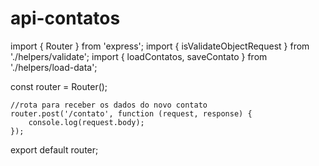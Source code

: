 # api-contatos

import { Router } from 'express';
import { isValidateObjectRequest } from './helpers/validate'; 
import { loadContatos, saveContato } from './helpers/load-data';  

const router = Router();

    //rota para receber os dados do novo contato
    router.post('/contato', function (request, response) {
        console.log(request.body);
    });

export default router;